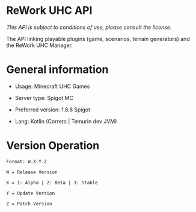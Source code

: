 # ReWork UHC API

_This API is subject to conditions of use, please consult the license._

The API linking playable plugins (game, scenarios, terrain generators) and the ReWork UHC Manager.

# General information

- Usage: Minecraft UHC Games

- Server type: Spigot MC

- Preferred version: 1.8.8 Spigot

- Lang: Kotlin (Correto | Temurin dev JVM)

# Version Operation

```
Format: W.X.Y.Z

W = Release Version

X = 1: Alpha | 2: Beta | 3: Stable

Y = Update Version

Z = Patch Version
```
